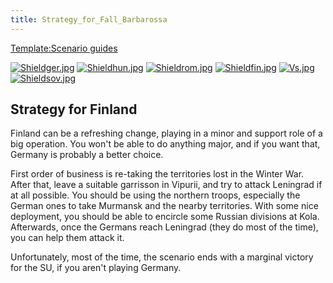 ```yaml
---
title: Strategy_for_Fall_Barbarossa
---
```



[Template:Scenario
guides](/wiki/index.php?title=Template:Scenario_guides&action=edit&redlink=1 "Template:Scenario guides (page does not exist)")

[![Shieldger.jpg](/images/7/71/Shieldger.jpg)](/wiki/File:Shieldger.jpg)
[![Shieldhun.jpg](/images/5/55/Shieldhun.jpg)](/wiki/File:Shieldhun.jpg)
[![Shieldrom.jpg](/images/c/c5/Shieldrom.jpg)](/wiki/File:Shieldrom.jpg)
[![Shieldfin.jpg](/images/0/05/Shieldfin.jpg)](/wiki/File:Shieldfin.jpg)
[![Vs.jpg](/images/9/93/Vs.jpg)](/wiki/File:Vs.jpg)
[![Shieldsov.jpg](/images/1/1c/Shieldsov.jpg)](/wiki/File:Shieldsov.jpg)

##  Strategy for Finland 

Finland can be a refreshing change, playing in a minor and support role
of a big operation. You won't be able to do anything major, and if you
want that, Germany is probably a better choice.

First order of business is re-taking the territories lost in the Winter
War. After that, leave a suitable garrisson in Vipurii, and try to
attack Leningrad if at all possible. You should be using the northern
troops, especially the German ones to take Murmansk and the nearby
territories. With some nice deployment, you should be able to encircle
some Russian divisions at Kola. Afterwards, once the Germans reach
Leningrad (they do most of the time), you can help them attack it.

Unfortunately, most of the time, the scenario ends with a marginal
victory for the SU, if you aren't playing Germany.

